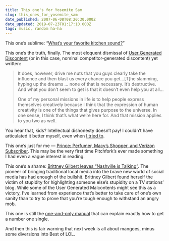 ```yaml
---
title: This one's for Yosemite Sam
slug: this_ones_for_yosemite_sam
date_published: 2007-06-08T08:20:30.000Z
date_updated: 2019-07-23T01:17:10.000Z
tags: music, random ha-ha
---
```


This one’s sublime: “[What’s your favorite kitchen sound?](http://www.seriouseats.com/talk/2007/02/whats-your-favorite-kitchen-so.html)”

This one’s the truth, finally. The most eloquent dismissal of [User Generated Discontent](http://www.flickr.com/groups/central/discuss/72157600288796893/page5/#comment72157600315081071) (or in this case, nominal competitor-generated discontent) yet written:

> It does, however, drive me nuts that you guys clearly take the influence and then blast us every chance you get…[T]he slamming, hyping up the dreams … none of that is necessary. It’s destructive. And what you don’t seem to get is that it doesn’t even help you at all…
> 
> One of my personal missions in life is to help people express themselves creatively because I think that the expression of human creativity is one of the things that gives purpose to the universe. In one sense, I think that’s what we’re here for. And that mission applies to you two as well.

You hear that, kids? Intellectual dishonesty doesn’t pay! I couldn’t have articulated it better myself, even when [I tried to](__GHOST_URL__/2007/01/31/i_am_okay_with/).

This one’s just for me — [Prince: Perfumer, Macy’s Shopper, and Verizon Subscriber](http://www.pitchforkmedia.com/article/news/43311-prince-perfumer-macys-shopper-verizon-subscriber). This may be the very first time Pitchfork’s ever made something I had even a vague interest in reading.

This one’s a shame: [Brittney Gilbert leaves “Nashville is Talking”](http://www.nashvilleistalking.com/2007/06/06/i-guess-this-is-goodbye/). The pioneer of bringing traditional local media into the brave new world of social media has had enough of the bullshit. Brittney Gilbert found herself the victim of stupidity for highlighting someone else’s stupidity on a TV stations’ blog. While some of the User Generated Malcontents might see this as a victory, I’ve learned from experience that’s better to take care of one’s own sanity than to try to prove that you’re tough enough to withstand an angry mob.

This one is still the [one-and-only manual](http://www.klf.de/online/books/bytheklf/manual.htm) that can explain exactly how to get a number one single.

And then this is fair warning that next week is all about mangoes, minus some diversions into Best of LOL.
